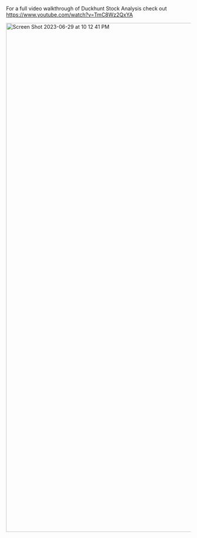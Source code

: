 For a full video walkthrough of Duckhunt Stock Analysis check out https://www.youtube.com/watch?v=TmC8Wz2QxYA

<img width="1388" alt="Screen Shot 2023-06-29 at 10 12 41 PM" src="https://github.com/2212-fsa-duck-hunt/duck-hunt-stockmarketanalysis/assets/102690631/9ffa1805-f021-4e40-80ea-76351262d97a">
